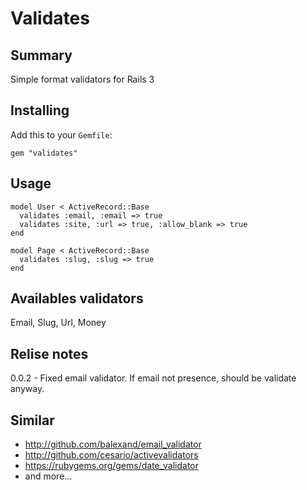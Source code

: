 # Validates

## Summary

Simple format validators for Rails 3

## Installing

Add this to your `Gemfile`:

    gem "validates"

## Usage

    model User < ActiveRecord::Base
      validates :email, :email => true
      validates :site, :url => true, :allow_blank => true
    end

    model Page < ActiveRecord::Base
      validates :slug, :slug => true
    end


## Availables validators

Email, Slug, Url, Money

## Relise notes

0.0.2 - Fixed email validator. If email not presence, should be validate anyway.

## Similar

* http://github.com/balexand/email_validator
* http://github.com/cesario/activevalidators
* https://rubygems.org/gems/date_validator
* and more...
